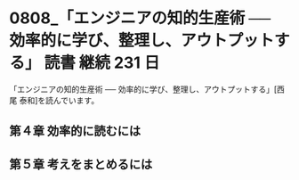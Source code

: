 # 0808\_「エンジニアの知的生産術 ── 効率的に学び、整理し、アウトプットする」 読書 継続 231 日

「エンジニアの知的生産術 ── 効率的に学び、整理し、アウトプットする」[西尾 泰和]を読んでいます。

## 第４章 効率的に読むには

## 第５章 考えをまとめるには
